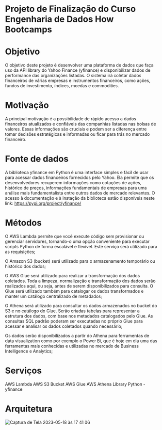 # Projeto de Finalização do Curso Engenharia de Dados How Bootcamps


# Objetivo
O objetivo deste projeto é desenvolver uma plataforma de dados que faça uso da API library do Yahoo Finance (yfinance) e disponibilizar dados de performance das organizações listadas. O sistema irá coletar dados financeiros de várias empresas e instrumentos financeiros, como ações, fundos de investimento, índices, moedas e commodities.

# Motivação
A principal motivação é a possibilidade de rápido acesso a dados financeiros atualizados e confiáveis das companhias listadas nas bolsas de valores. Essas informações são cruciais e podem ser a diferença entre tomar decisões estratégicas e informadas ou ficar para trás no mercado financeiro.

# Fonte de dados
A biblioteca yfinance em Python é uma interface simples e fácil de usar para acessar dados financeiros fornecidos pelo Yahoo. Ela permite que os desenvolvedores recuperem informações como cotações de ações, histórico de preços, informações fundamentais de empresas para uma análise mais fundamentalista entre outros dados de mercado relevantes.
O acesso à documentação e à instação da biblioteca estão disponíveis neste link: https://pypi.org/project/yfinance/

# Métodos
O AWS Lambda permite que você execute código sem provisionar ou gerenciar servidores, tornando-o uma opção conveniente para executar scripts Python de forma escalável e flexível. Este serviço será utilizado para as requisições;

O Amazon S3 (bucket) será utilizado para o armazenamento temporário ou histórico dos dados;

O AWS Glue será utilizado para realizar a transformação dos dados coletados. Toda a limpeza, normalização e transformação dos dados serão realizados aqui, ou seja, antes de serem disponibilizados para consulta. O Glue será utilizado também para catalogar os dados transformados e manter um catálogo centralizado de metadados;

O Athena será utilizado para consultar os dados armazenados no bucket do S3 e no catálogo do Glue. Serão criadas tabelas para representar a estrutura dos dados, com base nos metadados catalogados pelo Glue. As consultas SQL padrão poderam ser executadas no próprio Glue para acessar e analisar os dados coletados quando necessário;

Os dados serão disponibilizados a partir do Athena para ferramentas de data visualization como por exemplo o Power Bi, que é hoje em dia uma das ferramentas mais conhecidas e utilizadas no mercado de Business Intelligence e Analytics;


# Serviços
AWS Lambda
AWS S3 Bucket
AWS Glue
AWS Athena
Library Python - yfinance

# Arquitetura

![Captura de Tela 2023-05-18 às 17 41 06](https://github.com/FlavioPulli/projeto-how-bootcamps/assets/91956134/3fe0c4a6-b1bf-42c2-adf0-22f4904d5610)
